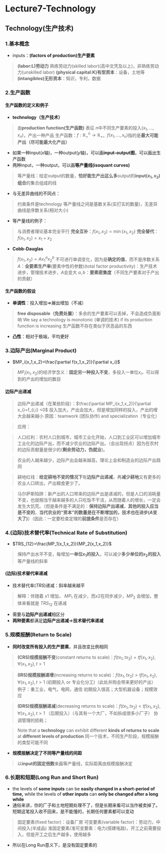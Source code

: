 # Lecture7-Technology

## Technology(生产技术)

### 1.基本概念

+ inputs：**(factors of production)生产要素**

> **(labor:L)劳动力**
> 熟练劳动力(skilled labor)(高中文凭及以上)，非熟练劳动力(unskilled labor)
> **(physical capital:K)有型资本**：设备，土地等
> **(intangibles)无形资本**：知识，专利，数据

### 2.生产函数

#### 生产函数的定义和例子

+ **technology（生产技术）**

> 由**production function(生产函数)** 表征
> $n$中不同生产要素的投入$(x_1,...,x_n)$，产出一种产品
> 生产函数：$f: \mathbb{R}^n_+\to \mathbb{R}_+$，$f(x_1,...,x_n)$指的是**最大可能产出（尽可能最大化产出）**

+ 如果一种input($x$轴)，一种output($y$轴)，可以画**input-output图**，可以画出生产函数
+ 两种input，一种output，可以画**等产量线(isoquant curves)**

> 等产量线：给定output的数量，**恰好能生产出这么多**output的**input$(x_1,x_2)$组合**的集合组成的线

+ 与无差异曲线的不同点：

> 约束条件是technology
> 等产量线之间是基数关系(实打实的数量)，无差异曲线是序数关系(相对大小)

+ 等产量线的例子：

> 与消费者理论基本完全平行
> **完全互补**：$f(x_1,x_2)=\min\{x_1,x_2\}$
> **完全替代**：$f(x_1,x_2)=x_1+x_2$

+ **Cobb-Dauglas**

> $f(x_1,x_2)=Ax_1^ax_2^b$
> 不可进行单调变化，因为是**确定的值**，而不是序数关系
> $A$：**全要素生产率**(要素中性的参数)(total factor productivity)：生产技术进步，管理技术进步，$A$会变大
> $a,b$：**要素密集度**（不同生产要素对于产出的贡献）

#### 生产函数的假设

+ **单调性**：投入增加$\Rightarrow$展出增加（不减）

> **free disposable（免费处置）**：多余的生产要素可以丢掉，不会造成负面影响
> We say a technology is monotonic (单调的技术) if its production function is increasing
> 生产函数不存在类似于厌恶品的东西

+ **凸性**：相对于极端，平均更好

### 3.边际产出(Marginal Product)

+ $MP_i(x_1,x_2)=\frac{\partial f(x_1,x_2)}{\partial x_i}$

> $MP_i(x_1,x_2)$的经济学含义：**固定另一种投入不变**，多投入一单位$x_i$，可以得到的产出的增加的数目

#### 边际产出递减

> 边际产出递减（在某些阶段）：$\frac{\partial MP_i(x_1,x_2)}{\partial x_i}=f_{i,i} <0$
> 投入加大，产出会加大，但是增加同样的投入，产出的增大会越来越小
> 原因：teamwork (团队协作) and specialization（专业化）

> 应用：

> 人口红利：农村人口到城市，城市工业化开始，人口到工业区可以增加城市工业化的边际产出，而不减少农业的边际产出。（会出现拐点）因为在农村的边际贡献量是很少的(**剩余劳动力，伪就业**)。

> 农业的人越来越少，边际产出会越来越高，理论上会和制造业的边际产出趋同

> 耕地红线：**给定耕地不变的情况下**有**边际产出递减**，再**减少耕地**又有更多的农业人口转出，产出粮食更少了。

> 马尔萨斯陷阱：新产出的人口带来的边际产出是递减的，但是人口的消耗量不变，也就相当于越来越多的人只吃饭不干活，从而随着人的增长，一定会发生大饥荒。（但是条件是不满足的：**保持边际产出递减**，**其他的投入应当是不变的**，**当代农业的“资本”的数量是在不断增加的，技术也在进步($A$变大了)**）（因此：一定要检查定理的**前提条件**是否存在）

### 4.(边际)技术替代率(Technical Rate of Substitution)

+ $TRS_{12}=\frac{MP_1(x_1,x_2)}{MP_2(x_1,x_2)}$

> 保持产出水平不变，每增加**一单位$x_1$的投入**，可以减少**多少单位的$x_2$的投入**
> 等产量线的斜率

#### (边际)技术替代率递减

+ 技术替代率($TRS$)递减：斜率越来越平

> 解释：伴随着 $x1$ 增加， $MP_1$ 在减少，而$x2$在同步减少，$MP_2$ 会增加，整体来看就是 $TRS_{12}$ 在递减

+ 需要与**边际产出递减**相区分
+ **两种要素**都满足**边际产出递减**$\Rightarrow$**技术替代率递减**

### 5.规模报酬(Return to Scale)

+ **同时改变所有投入的生产要素**，并且改变比例相同

> **(CRS)规模报酬不变**(constant returns to scale)：$f(tx_1,tx_2)=tf(x_1,x_2),\forall (x_1,x_2), t>1$

> **(IRS)规模报酬递增**(increasing returns to scale)：$f(tx_1,tx_2)>tf(x_1,x_2),\forall (x_1,x_2), t>1$
> (初期投入 or 专业化分工)（此处并购会带来更好的产出）
> 例子：重工业，电气，电网，通信
> 初期投入很高；大型机器设备；规模效应

> **(DRS)规模报酬递减**(decreasing returns to scale)：$f(tx_1,tx_2)<tf(x_1,x_2),\forall (x_1,x_2), t>1$
> （后期投入）（与其有一个大厂，不如拆成很多小厂子）
> 协调管理的损耗；

> Note that a **technology** can exhibit different **kinds of returns to scale** at **different levels of production**
> 同一个技术，不同生产阶段，规模报酬的类型可能不同

+ **规模报酬决定了不同等产量线的间距**

> 以**input的固定倍数**来画等产量线，实际距离由规模报酬决定

### 6.长期和短期(Long Run and Short Run)

+ the levels of **some inputs** can be **easily changed in a short-period of time,** while the levels of **other inputs** can **only be changed after a long while**
+ 通俗来讲，你的厂子和土地短期处理不了，但是长期来看可以当作被卖掉了。短期这笔投入收不回来，是不能懂的，长期任何要素都可以变动

> 固定要素(fixed factor)：设备厂房
> 可变要素(variable factor)：劳动力，中间投入(半成品)
> 准固定要素/准可变要素：电力(搭建电路)，开工之前需要投入，但是开工之后生产越多，使用越多

+ 所以在Long Run意义下，是没有固定要素的
